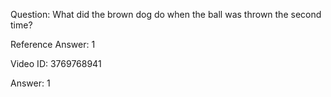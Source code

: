 Question: What did the brown dog do when the ball was thrown the second time?

Reference Answer: 1

Video ID: 3769768941

Answer: 1

